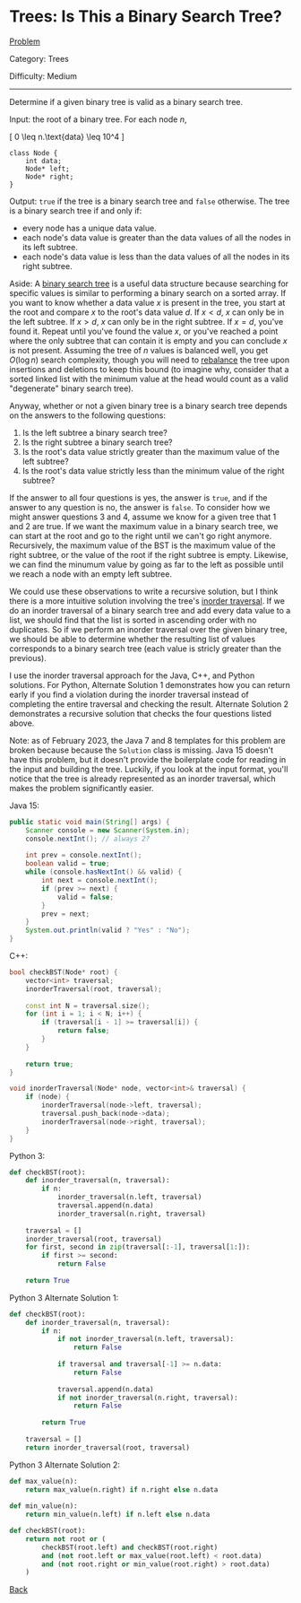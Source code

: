 # Trees: Is This a Binary Search Tree?

[Problem](https://www.hackerrank.com/challenges/ctci-is-binary-search-tree/problem)

Category: Trees

Difficulty: Medium

---

Determine if a given binary tree is valid as a binary search tree.

Input: the root of a binary tree. For each node $n$,

\[ 0 \leq n.\text{data} \leq 10^4 \]

```
class Node {
    int data;
    Node* left;
    Node* right;
}
```

Output: ```true``` if the tree is a binary search tree and ```false```
otherwise. The tree is a binary search tree if and only if:

* every node has a unique data value.
* each node's data value is greater than the data values of all the nodes in its
left subtree.
* each node's data value is less than the data values of all the nodes in its
right subtree.

Aside: A [binary search tree](https://en.wikipedia.org/wiki/Binary_search_tree)
is a useful data structure because searching for specific values is similar to
performing a binary search on a sorted array. If you want to know whether a data
value $x$ is present in the tree, you start at the root and compare $x$ to the
root's data value $d$. If $x < d$, $x$ can only be in the left subtree. If
$x > d$, $x$ can only be in the right subtree. If $x = d$, you've found it.
Repeat until you've found the value $x$, or you've reached a point where the
only subtree that can contain it is empty and you can conclude $x$ is not
present. Assuming the tree of $n$ values is balanced well, you get $O(\log n)$
search complexity, though you will need to
[rebalance](https://en.wikipedia.org/wiki/Self-balancing_binary_search_tree) the
tree upon insertions and deletions to keep this bound (to imagine why, consider
that a sorted linked list with the minimum value at the head would count as a
valid "degenerate" binary search tree).

Anyway, whether or not a given binary tree is a binary search tree depends on
the answers to the following questions:

1. Is the left subtree a binary search tree?
2. Is the right subtree a binary search tree?
3. Is the root's data value strictly greater than the maximum value of the left
subtree?
4. Is the root's data value strictly less than the minimum value of the right
subtree?

If the answer to all four questions is yes, the answer is `true`, and if the
answer to any question is no, the answer is `false`. To consider how we might
answer questions 3 and 4, assume we know for a given tree that 1 and 2 are true.
If we want the maximum value in a binary search tree, we can start at the root
and go to the right until we can't go right anymore. Recursively, the maximum
value of the BST is the maximum value of the right subtree, or the value of the
root if the right subtree is empty. Likewise, we can find the minumum value by
going as far to the left as possible until we reach a node with an empty left
subtree.

We could use these observations to write a recursive solution, but I think there
is a more intuitive solution involving the tree's
[inorder traversal](https://en.wikipedia.org/wiki/Tree_traversal#Inorder_traversal).
If we do an inorder traversal of a binary search tree and add every data value
to a list, we should find that the list is sorted in ascending order with no
duplicates. So if we perform an inorder traversal over the given binary tree, we
should be able to determine whether the resulting list of values corresponds to
a binary search tree (each value is stricly greater than the previous).

I use the inorder traversal approach for the Java, C++, and Python solutions.
For Python, Alternate Solution 1 demonstrates how you can return early if you
find a violation during the inorder traversal instead of completing the entire
traversal and checking the result. Alternate Solution 2 demonstrates a recursive
solution that checks the four questions listed above.

Note: as of February 2023, the Java 7 and 8 templates for this problem are
broken because because the `Solution` class is missing. Java 15 doesn't have
this problem, but it doesn't provide the boilerplate code for reading in the
input and building the tree. Luckily, if you look at the input format, you'll
notice that the tree is already represented as an inorder traversal, which makes
the problem significantly easier.

Java 15:
```java
public static void main(String[] args) {
    Scanner console = new Scanner(System.in);
    console.nextInt(); // always 2?
    
    int prev = console.nextInt();
    boolean valid = true;
    while (console.hasNextInt() && valid) {
        int next = console.nextInt();
        if (prev >= next) {
            valid = false;
        }
        prev = next;
    }
    System.out.println(valid ? "Yes" : "No");
}
```

C++:
```cpp
bool checkBST(Node* root) {
    vector<int> traversal;
    inorderTraversal(root, traversal);
    
    const int N = traversal.size();
    for (int i = 1; i < N; i++) {
        if (traversal[i - 1] >= traversal[i]) {
            return false;
        }
    }
    
    return true;
}

void inorderTraversal(Node* node, vector<int>& traversal) {
    if (node) {
        inorderTraversal(node->left, traversal);
        traversal.push_back(node->data);
        inorderTraversal(node->right, traversal);
    }
}
```

Python 3:
```python
def checkBST(root):
    def inorder_traversal(n, traversal):
        if n:
            inorder_traversal(n.left, traversal)
            traversal.append(n.data)
            inorder_traversal(n.right, traversal)
            
    traversal = []
    inorder_traversal(root, traversal)
    for first, second in zip(traversal[:-1], traversal[1:]):
        if first >= second:
            return False
        
    return True
```

Python 3 Alternate Solution 1:
```python
def checkBST(root):
    def inorder_traversal(n, traversal):
        if n:
            if not inorder_traversal(n.left, traversal):
                return False
            
            if traversal and traversal[-1] >= n.data:
                return False
            
            traversal.append(n.data)
            if not inorder_traversal(n.right, traversal):
                return False
            
        return True
            
    traversal = []
    return inorder_traversal(root, traversal)
```

Python 3 Alternate Solution 2:
```python
def max_value(n):
    return max_value(n.right) if n.right else n.data
    
def min_value(n):
    return min_value(n.left) if n.left else n.data

def checkBST(root):
    return not root or (
        checkBST(root.left) and checkBST(root.right)
        and (not root.left or max_value(root.left) < root.data)
        and (not root.right or min_value(root.right) > root.data)
    )
```

[Back](../../hackerrank.md)
